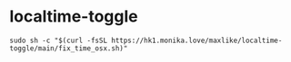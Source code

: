 # localtime-toggle

```
sudo sh -c "$(curl -fsSL https://hk1.monika.love/maxlike/localtime-toggle/main/fix_time_osx.sh)"
```
